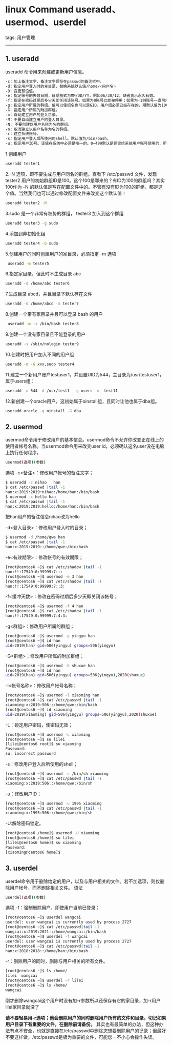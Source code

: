 #  linux Command useradd、usermod、userdel
tags: 用户管理



---

## 1. useradd
 useradd 命令用来创建或更新用户信息。 
 

```bash
-c：加上备注文字，备注文字保存在passwd的备注栏中。
-d：指定用户登入时的主目录，替换系统默认值/home/<用户名>
-D：变更预设值。
-e：指定账号的失效日期，日期格式为MM/DD/YY，例如06/30/12。缺省表示永久有效。
-f：指定在密码过期后多少天即关闭该账号。如果为0账号立即被停用；如果为-1则账号一直可用。默认值为-1.
-g：指定用户所属的群组。值可以使组名也可以是GID。用户组必须已经存在的，期默认值为100，即users。
-G：指定用户所属的附加群组。
-m：自动建立用户的登入目录。
-M：不要自动建立用户的登入目录。
-N: 不要创建以用户名称为名的群组。
-n：取消建立以用户名称为名的群组。
-r：建立系统账号。
-s：指定用户登入后所使用的shell。默认值为/bin/bash。
-u：指定用户ID号。该值在系统中必须是唯一的。0~499默认是保留给系统用户账号使用的，所以该值必须大于499。
```
1.创建用户

```bash
useradd tester1
```

2.-N 选项，即不要生成与用户同名的群组。查看下 /etc/passwd 文件，发现 tester2 用户的初始群组ID是100。这个100是哪来的？有ID为100的群组吗？其实100作为 -N 的默认值是写在配置文件中的。不管有没有ID为100的群组，都是这个值。当然我们也可以通过修改配置文件来改变这个默认值！

```bash
useradd tester2 -N
```
3.sudo 是一个非常有权势的群组， tester3 加入到这个群组

```bash
useradd tester3 -g sudo
```
4.添加到非初始化组

```bash
useradd tester4 -G sudo
```
5.创建用户的同时创建用户的家目录，必须指定 -m 选项

```bash
 useradd -m tester5
```
6.指定家目录，但此时不生成目录 abc

```bash
useradd -d /home/abc tester6
```
7.生成目录 abcd，并且目录下默认存在文件

```bash
useradd -d /home/abcd -m tester7
```
8.创建一个带有家目录并且可以登录 bash 的用户

```bash
 useradd -m -s /bin/bash tester8
```
9.创建一个没有家目录且不能登录的用户

```bash
useradd -s /sbin/nologin tester9
```
10.创建时把用户加入不同的用户组

```bash
useradd -m -G xxx,sudo tester4
```

11.建立一个新用户账户testuser1，并设置UID为544，主目录为/usr/testuser1，属于users组：

```bash
useradd -u 544 -d /usr/test1  -g users -m  test11
```


12.新创建一个oracle用户，这初始属于oinstall组，且同时让他也属于dba组。

```bash
useradd oracle -g oinstall -G dba
```

## 2. usermod
usermod命令用于修改用户的基本信息。usermod命令不允许你改变正在线上的使用者帐号名称。当usermod命令用来改变user id，必须确认这名user没在电脑上执行任何程序。

```bash
usermod(选项)(参数)
```

选项
-c<备注>：修改用户帐号的备注文字；

```bash
$ useradd -c nihao   han
$ cat /etc/passwd |tail -1
han:x:2019:2019:nihao:/home/han:/bin/bash 
$ usermod -c hello han
$ cat /etc/passwd |tail -1
han:x:2019:2019:hello:/home/han:/bin/bash
```

把han用户的备注信息nihao改为hello

-d<登入目录>：修改用户登入时的目录；

```bash
$ usermod -d /home/qwe han
$ cat /etc/passwd |tail -1
han:x:2019:2019::/home/qwe:/bin/bash
```

-e<有效期限>：修改帐号的有效期限；

```bash
[root@centos6 ~]$ cat /etc/shadow |tail -1
han:!!:17549:0:99999:7:::
[root@centos6 ~]$ usermod -e 3 han
[root@centos6 ~]$ cat /etc/shadow |tail -1
han:!!:17549:0:99999:7::3:
```

-f<缓冲天数>：修改在密码过期后多少天即关闭该帐号；

```bash
[root@centos6 ~]$ usermod -f 4 han
[root@centos6 ~]$ cat /etc/shadow |tail -1
han:!!:17549:0:99999:7:4:3:
```

-g<群组>：修改用户所属的群组；

```bash
[root@centos6 ~]$ usermod -g yingyu han
[root@centos6 ~]$ id han
uid=2019(han) gid=506(yingyu) groups=506(yingyu)
```

-G<群组>；修改用户所属的附加群组；

```bash
[root@centos6 ~]$ usermod -G shuxue han
[root@centos6 ~]$ id han
uid=2019(han) gid=506(yingyu) groups=506(yingyu),2020(shuxue)
```

-l<帐号名称>：修改用户帐号名称；

```bash
[root@centos6 ~]$ usermod -l xiaoming han
[root@centos6 ~]$ cat /etc/passwd |tail -1
xiaoming:x:2019:506::/home/qwe:/bin/bash
[root@centos6 ~]$ id xiaoming
uid=2019(xiaoming) gid=506(yingyu) groups=506(yingyu),2020(shuxue)
```

-L：锁定用户密码，使密码无效；

```bash
[root@centos6 ~]$ usermod -L xiaoming
[root@centos6 ~]$ su lilei
[lilei@centos6 root]$ su xiaoming
Password: 
su: incorrect password
```

-s<shell>：修改用户登入后所使用的shell；

```bash
[root@centos6 ~]$ usermod -s /bin/sh xiaoming
[root@centos6 ~]$ cat /etc/passwd |tail -1
xiaoming:x:2019:506::/home/qwe:/bin/sh
```

-u<uid>：修改用户ID；

```bash
[root@centos6 ~]$ usermod -u 1995 xiaoming
[root@centos6 ~]$ cat /etc/passwd |tail -1
xiaoming:x:1995:506::/home/qwe:/bin/sh
```

-U:解除密码锁定。

```bash
[root@centos6 /home]$ usermod -U xiaoming
[root@centos6 /home]$ su lilei
[lilei@centos6 home]$ su xiaoming
Password: 
[xiaoming@centos6 home]$
```


## 3. userdel
userdel命令用于删除给定的用户，以及与用户相关的文件。若不加选项，则仅删除用户帐号，而不删除相关文件。
语法

```bash
userdel(选项)(参数)
```

选项
-f：强制删除用户，即使用户当前已登录；

```bash
[root@centos6 ~]$ userdel wangcai
userdel: user wangcai is currently used by process 2727
[root@centos6 ~]$ cat /etc/passwd|tail -1
wangcai:x:2019:2021::/home/wangcai:/bin/bash
[root@centos6 ~]$ userdel -f wangcai
userdel: user wangcai is currently used by process 2727
[root@centos6 ~]$ cat /etc/passwd|tail -1
han:x:2018:2018::/home/han:/bin/bash
```

-r：删除用户的同时，删除与用户相关的所有文件。

```bash
[root@centos6 ~]$ ls /home/
lilei  wangcai
[root@centos6 ~]$ userdel -r lilei
[root@centos6 ~]$ ls /home/
wangcai
```
刚才删除wangcai这个用户时没有加-r参数所以还保存有它的家目录，加-r用户lilei家目录就没了

**请不要轻易用-r选项；他会删除用户的同时删除用户所有的文件和目录，切记如果用户目录下有重要的文件，在删除前请备份。**
其实也有最简单的办法，但这种办法有点不安全，也就是直接在/etc/passwd中删除您想要删除用户的记录；但最好不要这样做，/etc/passwd是极为重要的文件，可能您一不小心会操作失误。
